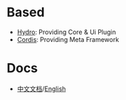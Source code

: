# Based

- [Hydro](https://github.com/hydro-dev/Hydro): Providing Core & Ui Plugin
- [Cordis](https://github.com/cordiverse/cordis): Providing Meta Framework 

# Docs
- [中文文档](https://docs.ejunz.com/zh)/[English](https://docs.ejunz.com/zh)
